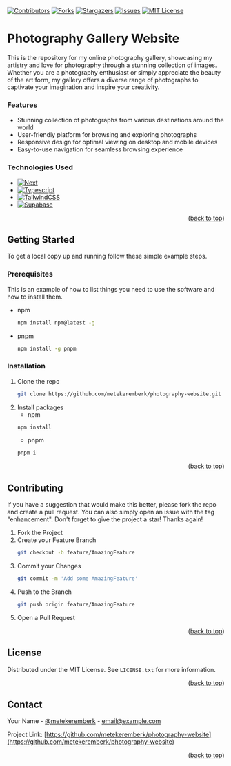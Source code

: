 <a name="readme-top"></a>

[![Contributors][contributors-shield]][contributors-url]
[![Forks][forks-shield]][forks-url]
[![Stargazers][stars-shield]][stars-url]
[![Issues][issues-shield]][issues-url]
[![MIT License][license-shield]][license-url]

# Photography Gallery Website

This is the repository for my online photography gallery, showcasing my artistry and love for photography through a stunning collection of images. Whether you are a photography enthusiast or simply appreciate the beauty of the art form, my gallery offers a diverse range of photographs to captivate your imagination and inspire your creativity.

### Features

- Stunning collection of photographs from various destinations around the world
- User-friendly platform for browsing and exploring photographs
- Responsive design for optimal viewing on desktop and mobile devices
- Easy-to-use navigation for seamless browsing experience

### Technologies Used

- [![Next][next.js]][next-url]
- [![Typescript][typescript]][typescript-url]
- [![TailwindCSS][tailwindcss]][tailwindcss-url]
- [![Supabase][supabase]][supabase-url]

<p align="right">(<a href="#readme-top">back to top</a>)</p>

## Getting Started

To get a local copy up and running follow these simple example steps.

### Prerequisites

This is an example of how to list things you need to use the software and how to install them.
* npm
  ```sh
  npm install npm@latest -g
  ```
* pnpm
  ```sh
  npm install -g pnpm
  ```

### Installation

1. Clone the repo
   ```sh
   git clone https://github.com/metekeremberk/photography-website.git
   ```
2. Install packages
   * npm
    ```sh
    npm install
    ```
   * pnpm
    ```sh
    pnpm i
    ```

<p align="right">(<a href="#readme-top">back to top</a>)</p>

## Contributing

If you have a suggestion that would make this better, please fork the repo and create a pull request. You can also simply open an issue with the tag "enhancement".
Don't forget to give the project a star! Thanks again!

1. Fork the Project
2. Create your Feature Branch
    ```sh
    git checkout -b feature/AmazingFeature
    ```
3. Commit your Changes
    ```sh
    git commit -m 'Add some AmazingFeature'
    ```
4. Push to the Branch
    ```sh
    git push origin feature/AmazingFeature
    ```
5. Open a Pull Request

<p align="right">(<a href="#readme-top">back to top</a>)</p>

## License

Distributed under the MIT License. See `LICENSE.txt` for more information.

<p align="right">(<a href="#readme-top">back to top</a>)</p>

## Contact

Your Name - [@metekeremberk](https://twitter.com/metekeremberk) - email@example.com

Project Link: [https://github.com/metekeremberk/photography-website](https://github.com/metekeremberk/photography-website)

<p align="right">(<a href="#readme-top">back to top</a>)</p>

[contributors-shield]: https://img.shields.io/github/contributors/metekeremberk/photography-website.svg?style=for-the-badge
[contributors-url]: https://github.com/metekeremberk/photography-website/graphs/contributors
[forks-shield]: https://img.shields.io/github/forks/metekeremberk/photography-website.svg?style=for-the-badge
[forks-url]: https://github.com/metekeremberk/photography-website/network/members
[stars-shield]: https://img.shields.io/github/stars/metekeremberk/photography-website.svg?style=for-the-badge
[stars-url]: https://github.com/metekeremberk/photography-website/stargazers
[issues-shield]: https://img.shields.io/github/issues/metekeremberk/photography-website.svg?style=for-the-badge
[issues-url]: https://github.com/metekeremberk/photography-website/issues
[license-shield]: https://img.shields.io/github/license/metekeremberk/photography-website.svg?style=for-the-badge
[license-url]: https://github.com/metekeremberk/photography-website/blob/master/LICENSE.txt
[next.js]: https://img.shields.io/badge/next.js-000000?style=for-the-badge&logo=nextdotjs&logoColor=white
[next-url]: https://nextjs.org/
[typescript]: https://shields.io/badge/TypeScript-3178C6?style=for-the-badge&logo=TypeScript&logoColor=FFF
[typescript-url]: https://www.typescriptlang.org
[tailwindcss]: https://img.shields.io/badge/TailwindCSS-06b6d4?style=for-the-badge&color=222222&logo=Tailwind+CSS&logoColor=06B6D4
[tailwindcss-url]: https://tailwindcss.com
[supabase]: https://img.shields.io/badge/supabase-000000?style=for-the-badge&message=Supabase&color=222222&logo=Supabase&logoColor=3ECF8E
[supabase-url]: https://supabase.com
